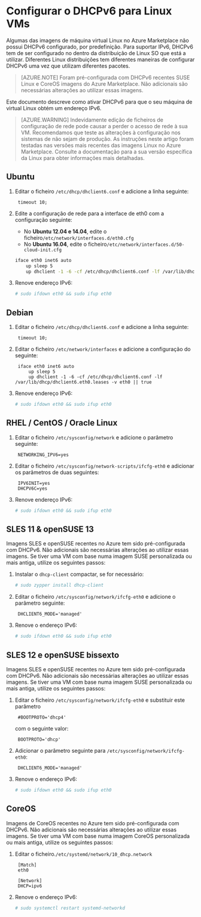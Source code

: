 <properties
    pageTitle="Configurar o DHCPv6 para Linux VMs | Microsoft Azure"
    description="Como configurar DHCPv6 para Linux VMs."
    services="load-balancer"
    documentationCenter="na"
    authors="sdwheeler"
    manager="carmonm"
    editor=""
    keywords="IPv6, Balanceador de carga azure, pilha dupla, endereço ip público, ipv6 nativo, mobile, iot"
/>
<tags
    ms.service="load-balancer"
    ms.devlang="na"
    ms.topic="article"
    ms.tgt_pltfrm="na"
    ms.workload="infrastructure-services"
    ms.date="09/14/2016"
    ms.author="sewhee"
/>

# <a name="configuring-dhcpv6-for-linux-vms"></a>Configurar o DHCPv6 para Linux VMs

Algumas das imagens de máquina virtual Linux no Azure Marketplace não possui DHCPv6 configurado, por predefinição. Para suportar IPv6, DHCPv6 tem de ser configurado no dentro da distribuição de Linux SO que está a utilizar. Diferentes Linux distribuições tem diferentes maneiras de configurar DHCPv6 uma vez que utilizam diferentes pacotes.

>[AZURE.NOTE] Foram pré-configurada com DHCPv6 recentes SUSE Linux e CoreOS imagens do Azure Marketplace. Não adicionais são necessárias alterações ao utilizar essas imagens.

Este documento descreve como ativar DHCPv6 para que o seu máquina de virtual Linux obtém um endereço IPv6.

>[AZURE.WARNING] Indevidamente edição de ficheiros de configuração de rede pode causar a perder o acesso de rede à sua VM. Recomendamos que teste as alterações à configuração nos sistemas de não sejam de produção. As instruções neste artigo foram testadas nas versões mais recentes das imagens Linux no Azure Marketplace. Consulte a documentação para a sua versão específica da Linux para obter informações mais detalhadas.

## <a name="ubuntu"></a>Ubuntu

1. Editar o ficheiro `/etc/dhcp/dhclient6.conf` e adicione a linha seguinte:

        timeout 10;

2. Edite a configuração de rede para a interface de eth0 com a configuração seguinte:

    * No **Ubuntu 12.04 e 14.04**, edite o ficheiro`/etc/network/interfaces.d/eth0.cfg`
    * No **Ubuntu 16.04**, edite o ficheiro`/etc/network/interfaces.d/50-cloud-init.cfg`

    ```bash
    iface eth0 inet6 auto
        up sleep 5
        up dhclient -1 -6 -cf /etc/dhcp/dhclient6.conf -lf /var/lib/dhcp/dhclient6.eth0.leases -v eth0 || true
    ```

3. Renove endereço IPv6:

    ```bash
    # sudo ifdown eth0 && sudo ifup eth0
    ```

## <a name="debian"></a>Debian

1. Editar o ficheiro `/etc/dhcp/dhclient6.conf` e adicione a linha seguinte:

        timeout 10;

2. Editar o ficheiro `/etc/network/interfaces` e adicione a configuração do seguinte:

        iface eth0 inet6 auto
            up sleep 5
            up dhclient -1 -6 -cf /etc/dhcp/dhclient6.conf -lf /var/lib/dhcp/dhclient6.eth0.leases -v eth0 || true

3. Renove endereço IPv6:

    ```bash
    # sudo ifdown eth0 && sudo ifup eth0
    ```

## <a name="rhel--centos--oracle-linux"></a>RHEL / CentOS / Oracle Linux

1. Editar o ficheiro `/etc/sysconfig/network` e adicione o parâmetro seguinte:

        NETWORKING_IPV6=yes

2. Editar o ficheiro `/etc/sysconfig/network-scripts/ifcfg-eth0` e adicionar os parâmetros de duas seguintes:

        IPV6INIT=yes
        DHCPV6C=yes

3. Renove endereço IPv6:

    ```bash
    # sudo ifdown eth0 && sudo ifup eth0
    ```

## <a name="sles-11--opensuse-13"></a>SLES 11 & openSUSE 13

Imagens SLES e openSUSE recentes no Azure tem sido pré-configurada com DHCPv6. Não adicionais são necessárias alterações ao utilizar essas imagens. Se tiver uma VM com base numa imagem SUSE personalizada ou mais antiga, utilize os seguintes passos:

1. Instalar o `dhcp-client` compactar, se for necessário:

    ```bash
    # sudo zypper install dhcp-client
    ```

2. Editar o ficheiro `/etc/sysconfig/network/ifcfg-eth0` e adicione o parâmetro seguinte:

        DHCLIENT6_MODE='managed'

3. Renove o endereço IPv6:

    ```bash
    # sudo ifdown eth0 && sudo ifup eth0
    ```

## <a name="sles-12-and-opensuse-leap"></a>SLES 12 e openSUSE bissexto

Imagens SLES e openSUSE recentes no Azure tem sido pré-configurada com DHCPv6. Não adicionais são necessárias alterações ao utilizar essas imagens. Se tiver uma VM com base numa imagem SUSE personalizada ou mais antiga, utilize os seguintes passos:

1. Editar o ficheiro `/etc/sysconfig/network/ifcfg-eth0` e substituir este parâmetro

        #BOOTPROTO='dhcp4'

    com o seguinte valor:

        BOOTPROTO='dhcp'

2. Adicionar o parâmetro seguinte para `/etc/sysconfig/network/ifcfg-eth0`:

        DHCLIENT6_MODE='managed'

3. Renove o endereço IPv6:

    ```bash
    # sudo ifdown eth0 && sudo ifup eth0
    ```

## <a name="coreos"></a>CoreOS

Imagens de CoreOS recentes no Azure tem sido pré-configurada com DHCPv6. Não adicionais são necessárias alterações ao utilizar essas imagens. Se tiver uma VM com base numa imagem CoreOS personalizada ou mais antiga, utilize os seguintes passos:

1. Editar o ficheiro.`/etc/systemd/network/10_dhcp.network`

        [Match]
        eth0

        [Network]
        DHCP=ipv6

2. Renove o endereço IPv6:

    ```bash
    # sudo systemctl restart systemd-networkd
    ```
